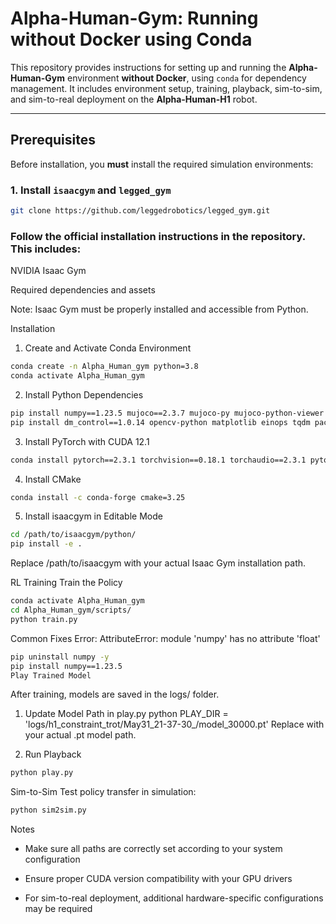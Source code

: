 # Alpha-Human-Gym: Running without Docker using Conda

This repository provides instructions for setting up and running the **Alpha-Human-Gym** environment **without Docker**, using `conda` for dependency management. It includes environment setup, training, playback, sim-to-sim, and sim-to-real deployment on the **Alpha-Human-H1** robot.

---

## Prerequisites

Before installation, you **must** install the required simulation environments:

### 1. Install `isaacgym` and `legged_gym`

```bash
git clone https://github.com/leggedrobotics/legged_gym.git
```
### Follow the official installation instructions in the repository. This includes:

NVIDIA Isaac Gym

Required dependencies and assets

Note: Isaac Gym must be properly installed and accessible from Python.

Installation
1. Create and Activate Conda Environment
```bash
conda create -n Alpha_Human_gym python=3.8
conda activate Alpha_Human_gym
```
2. Install Python Dependencies
```bash
pip install numpy==1.23.5 mujoco==2.3.7 mujoco-py mujoco-python-viewer
pip install dm_control==1.0.14 opencv-python matplotlib einops tqdm packaging h5py ipython getkey wandb chardet h5py_cache tensorboard pyquaternion pyyaml rospkg pexpect
```
3. Install PyTorch with CUDA 12.1
```bash
conda install pytorch==2.3.1 torchvision==0.18.1 torchaudio==2.3.1 pytorch-cuda=12.1 -c pytorch -c nvidia
```
4. Install CMake
```bash
conda install -c conda-forge cmake=3.25
```
5. Install isaacgym in Editable Mode
```bash
cd /path/to/isaacgym/python/
pip install -e .
```
Replace /path/to/isaacgym with your actual Isaac Gym installation path.

RL Training
Train the Policy
```bash
conda activate Alpha_Human_gym
cd Alpha_Human_gym/scripts/
python train.py
```
Common Fixes
Error: AttributeError: module 'numpy' has no attribute 'float'
```bash
pip uninstall numpy -y
pip install numpy==1.23.5
Play Trained Model
```
After training, models are saved in the logs/ folder.

1. Update Model Path in play.py
python
PLAY_DIR = 'logs/h1_constraint_trot/May31_21-37-30_/model_30000.pt'
Replace with your actual .pt model path.

2. Run Playback
```bash
python play.py
```
Sim-to-Sim
Test policy transfer in simulation:

```bash
python sim2sim.py
```
Notes
 * Make sure all paths are correctly set according to your system configuration

 * Ensure proper CUDA version compatibility with your GPU drivers

 * For sim-to-real deployment, additional hardware-specific configurations may be required
